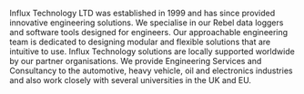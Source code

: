 Influx Technology LTD was established in 1999 and has since provided innovative engineering solutions. We specialise in our Rebel data loggers and software tools designed for engineers.
Our approachable engineering team is dedicated to designing modular and flexible solutions that are intuitive to use.
Influx Technology solutions are locally supported worldwide by our partner organisations.
We provide Engineering Services and Consultancy to the automotive, heavy vehicle, oil and electronics industries and also work closely with several universities in the UK and EU.
